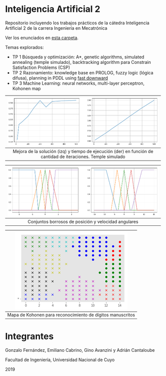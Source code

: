 # Inteligencia Artificial 2

Repositorio incluyendo los trabajos prácticos de la cátedra Inteligencia Artificial 2 de la carrera Ingeniería en Mecatrónica

Ver los enunciados en [esta carpeta](docs/enunciados).

Temas explorados:
- TP 1 Búsqueda y optimización: A*, genetic algorithms, simulated annealing (temple simulado), backtracking algorithm para Constrain Satisfaction Problems (CSP)
- TP 2 Razonamiento: knowledge base en PROLOG, fuzzy logic (lógica difusa), planning in PDDL using [fast downward](www.fast-downward.org/)
- TP 3 Machine Learning: neural networks, multi-layer perceptron, Kohonen map

| ![Simulated annealing](/docs/output_23_0.png?raw=true) | 
|:--:| 
| Mejora de la solución (izq) y tiempo de ejecución (der) en función de cantidad de iteraciones. Temple simulado |

| ![Fuzzy logic](/docs/output_14_0.png?raw=true) | 
|:--:| 
| Conjuntos borrosos de posición y velocidad angulares |

| ![Kohonen map](/docs/kohonen_tests/map_kohonen_90-61.png?raw=true) | 
|:--:| 
| Mapa de Kohonen para reconocimiento de dígitos manuscritos |

# Integrantes

Gonzalo Fernández, Emiliano Cabrino, Gino Avanzini y Adrián Cantaloube

Facultad de Ingeniería, Universidad Nacional de Cuyo 

2019
